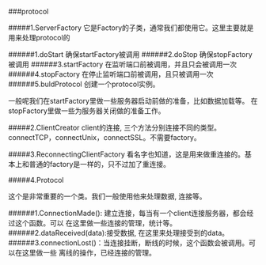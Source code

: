 ###protocol

#####1.ServerFactory
它是Factory的子类，通常我们都使用它。这里主要就是用来处理protocol的

######1.doStart 确保startFactory被调用
######2.doStop  确保stopFactory被调用
######3.startFactory 在监听端口前被调用，并且只会被调用一次
######4.stopFactory  在停止监听端口前被调用，且只被调用一次
######5.buldProtocol  创建一个protocol实例。


一般呢我们在startFactory里做一些服务器启动前做的准备，比如数据加载等。
在stopFactory里做一些为服务器关闭做的准备工作。


#####2.ClientCreator
client的连接, 三个方法分别连接不同的类型。
connectTCP，connectUnix，connectSSL。不需要factory。

#####3.ReconnectingClientFactory
看名字也知道，这是用来做重连接的。基本上和普通的factory是一样的，只不过加了重连接。


#####4.Protocol

这个是非常重要的一个类。我们一般使用他来处理数据, 连接等。

######1.ConnectionMade(): 建立连接，每当有一个client连接服务器，都会经过这个函数。可以
在这里做一些连接的管理，统计等。
######2.dataReceived(data):接受数据, 在这里来处理接受到的data。
######3.connectionLost()：当连接挂断，断线的时候，这个函数会被调用。可以在这里做一些
离线的操作，已经连接的管理。